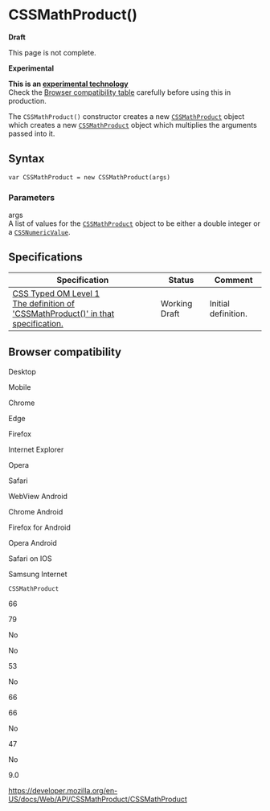 # CSSMathProduct()

**Draft**

This page is not complete.

**Experimental**

**This is an [experimental technology](https://developer.mozilla.org/en-US/docs/MDN/Guidelines/Conventions_definitions#experimental)**  
Check the [Browser compatibility table](#browser_compatibility) carefully before using this in production.

The `CSSMathProduct()` constructor creates a new [`CSSMathProduct`](../cssmathproduct) object which creates a new [`CSSMathProduct`](../cssmathproduct) object which multiplies the arguments passed into it.

## Syntax

    var CSSMathProduct = new CSSMathProduct(args)

### Parameters

args  
A list of values for the [`CSSMathProduct`](../cssmathproduct) object to be either a double integer or a [`CSSNumericValue`](../cssnumericvalue).

## Specifications

<table><thead><tr class="header"><th>Specification</th><th>Status</th><th>Comment</th></tr></thead><tbody><tr class="odd"><td><a href="https://drafts.css-houdini.org/css-typed-om-1/#dom-cssmathproduct-cssmathproduct">CSS Typed OM Level 1<br />
<span class="small">The definition of 'CSSMathProduct()' in that specification.</span></a></td><td><span class="spec-wd">Working Draft</span></td><td>Initial definition.</td></tr></tbody></table>

## Browser compatibility

Desktop

Mobile

Chrome

Edge

Firefox

Internet Explorer

Opera

Safari

WebView Android

Chrome Android

Firefox for Android

Opera Android

Safari on IOS

Samsung Internet

`CSSMathProduct`

66

79

No

No

53

No

66

66

No

47

No

9.0

<a href="https://developer.mozilla.org/en-US/docs/Web/API/CSSMathProduct/CSSMathProduct" class="_attribution-link">https://developer.mozilla.org/en-US/docs/Web/API/CSSMathProduct/CSSMathProduct</a>

